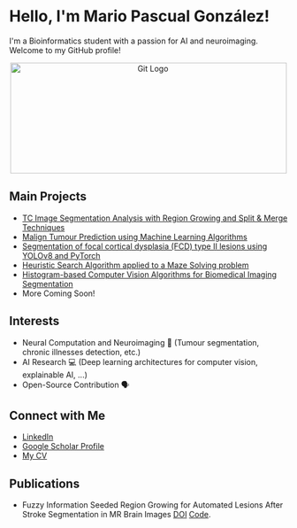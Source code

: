 # Hello, I'm Mario Pascual González!

I'm a Bioinformatics student with a passion for AI and neuroimaging. Welcome to my GitHub profile!

<p align="center">
  <img src="https://github.com/MarioPasc/MarioPasc/assets/120520768/858b0a99-8ccb-4b24-9218-218d4b6c4dab" width="500" height="200" alt="Git Logo"/>
</p>

## Main Projects
- [TC Image Segmentation Analysis with Region Growing and Split & Merge Techniques](https://github.com/MarioPasc/Region-Growing-Split-and-Merge-algorithms-in-Python)
- [Malign Tumour Prediction using Machine Learning Algorithms](https://github.com/MarioPasc/BCW-Dataset-Tumor-Prediction-using-Machine-Learning)
- [Segmentation of focal cortical dysplasia (FCD) type II lesions using YOLOv8 and PyTorch](https://github.com/MarioPasc/Epilepsy-Displasia-focal-Segmentation)
- [Heuristic Search Algorithm applied to a Maze Solving problem](https://github.com/MarioPasc/A-Star-Algorithm-for-Maze-Solving)
- [Histogram-based Computer Vision Algorithms for Biomedical Imaging Segmentation](https://github.com/MarioPasc/Biomedical-images-third-ass)
- More Coming Soon!

## Interests
- Neural Computation and Neuroimaging 🧠 (Tumour segmentation, chronic illnesses detection, etc.)              
- AI Research 💻 (Deep learning architectures for computer vision, explainable AI, ...)                        
- Open-Source Contribution 🗣️                                                                                 

## Connect with Me
- [LinkedIn](https://www.linkedin.com/in/mario-pascual-gonzalez)
- [Google Scholar Profile](https://scholar.google.com/citations?hl=en&user=47ei0IcAAAAJ)
- [My CV](https://drive.google.com/file/d/1fdOJZUajbW59Zewsa_wvF7ig1f0IfgIL/view)

## Publications
- Fuzzy Information Seeded Region Growing for Automated Lesions After Stroke Segmentation in MR Brain Images [DOI](https://arxiv.org/abs/2311.11742v1) [Code](https://github.com/MarioPasc/FISRG-for-Automated-Lesion-After-Stroke-Segmentation-in-MRI).  




